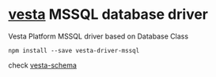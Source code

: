 # [vesta](http://vestarayanafzar.com) MSSQL database driver
Vesta Platform MSSQL driver based on Database Class

`npm install --save vesta-driver-mssql`

check [vesta-schema](https://github.com/VestaRayanAfzar/vesta-schema)